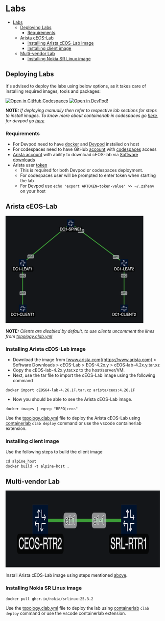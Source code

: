 # Labs

- [Labs](#labs)
  - [Deploying Labs](#deploying-labs)
    - [Requirements](#requirements)
  - [Arista cEOS-Lab](#arista-ceos-lab)
    - [Installing Arista cEOS-Lab image](#installing-arista-ceos-lab-image)
    - [Installing client image](#installing-client-image)
  - [Multi-vendor Lab](#multi-vendor-lab)
    - [Installing Nokia SR Linux image](#installing-nokia-sr-linux-image)

## Deploying Labs

It's advised to deploy the labs using below options, as it takes care of installing required images, tools and packages:

[![Open in GitHub Codespaces](https://github.com/codespaces/badge.svg)](https://codespaces.new/UchihaItachiSama/openconfig_labs?quickstart=1&devcontainer_path=.devcontainer%2Fdocker-in-docker%2Fdevcontainer.json)
[![Open in DevPod!](https://devpod.sh/assets/open-in-devpod.svg)](https://devpod.sh/open#https://github.com/UchihaItachiSama/openconfig_labs)

**NOTE:** *If deploying manually then refer to respective lab sections for steps to install images. To know more about containerlab in codespaces go [here](https://containerlab.dev/manual/codespaces/), for devpod go [here](https://containerlab.dev/macos/#devpod)*

### Requirements

- For Devpod need to have [docker](https://docs.docker.com/get-started/get-docker/) and [Devpod](https://devpod.sh/docs/getting-started/install) installed on host
- For codespaces need to have GitHub [account](https://github.com/signup) with [codespaces](https://github.com/features/codespaces) access
- [Arista account](https://www.arista.com/) with ability to download cEOS-lab via [Software downloads](https://www.arista.com/en/support/software-download)
- Arista user [token](https://www.arista.com/en/users/profile)
  - This is required for both Devpod or codespaces deployment.
  - For codespaces user will be prompted to enter token when starting the lab
  - For Devpod use `echo 'export ARTOKEN=token-value' >> ~/.zshenv` on your host

## Arista cEOS-Lab

<img src="../images/ceos-lab.png" width=450 height=350>

**NOTE:** *Clients are disabled by default, to use clients uncomment the lines from [topology.clab.yml](../labs/arista-ceos/topology.clab.yml)*

### Installing Arista cEOS-Lab image

- Download the image from [www.arista.com](https://www.arista.com) > Software Downloads > cEOS-Lab > EOS-4.2x.y > cEOS-lab-4.2x.y.tar.xz
- Copy the cEOS-lab-4.2x.y.tar.xz to the host/server/VM.
- Next, use the tar file to import the cEOS-Lab image using the following command

```shell
docker import cEOS64-lab-4.26.1F.tar.xz arista/ceos:4.26.1F
```

- Now you should be able to see the Arista cEOS-Lab image.

```shell
docker images | egrep "REPO|ceos"
```

Use the [topology.clab.yml](../labs/arista-ceos/topology.clab.yml) file to deploy the Arista cEOS-Lab using [containerlab](https://containerlab.dev/cmd/deploy/) `clab deploy` command or use the vscode containerlab extension.

### Installing client image

Use the following steps to build the client image

```shell
cd alpine_host
docker build -t alpine-host .
```

## Multi-vendor Lab

<img src="../images/ceos-srl-lab.png" width=700 height=250>

Install Arista cEOS-Lab image using steps mentioned [above](#installing-arista-ceos-lab-image).

### Installing Nokia SR Linux image

```shell
docker pull ghcr.io/nokia/srlinux:25.3.2
```

Use the [topology.clab.yml](../labs/multi-vendor/topology.clab.yml) file to deploy the lab using [containerlab](https://containerlab.dev/cmd/deploy/) `clab deploy` command or use the vscode containerlab extension.
